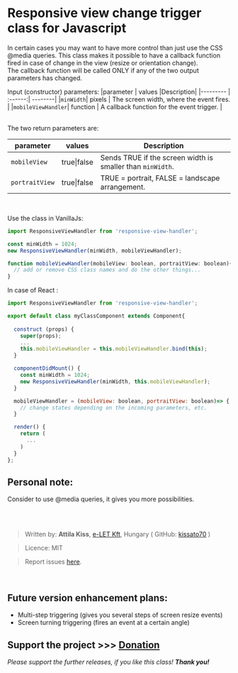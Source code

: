 # Responsive view change trigger class for Javascript
In certain cases you may want to have more control than just use the CSS @media queries. This class makes it possible to have a callback function fired in case of change in the view (resize or orientation change).  
The callback function will be called ONLY if any of the two output parameters has changed. 

Input (constructor) parameters:
|parameter | values |Description|
|--------- | :------:| --------|
|`minWidth`| pixels | The screen width, where the event fires. |
|`mobileViewHandler`| function | A callback function for the event trigger. |
  
<br/>  
The two return parameters are:  

|parameter | values |Description|
|--------- | :------:| --------| 
| `mobileView`| true\|false | Sends TRUE if the screen width is smaller than `minWidth`.|  
| `portraitView` | true\|false | TRUE = portrait, FALSE = landscape arrangement.|  
<br>  



Use the class in VanillaJs:
```javascript
import ResponsiveViewHandler from 'responsive-view-handler';

const minWidth = 1024;
new ResponsiveViewHandler(minWidth, mobileViewHandler);

function mobileViewHandler(mobileView: boolean, portraitView: boolean){
  // add or remove CSS class names and do the other things...
}
```

In case of React : 
```javascript
import ResponsiveViewHandler from 'responsive-view-handler';

export default class myClassComponent extends Component{
  
  construct (props) {
    super(props);
    ...
    this.mobileViewHandler = this.mobileViewHandler.bind(this);
  }

  componentDidMount() {
    const minWidth = 1024;
    new ResponsiveViewHandler(minWidth, this.mobileViewHandler);
  }

  mobileViewHandler = (mobileView: boolean, portraitView: boolean)=> {
    // change states depending on the incoming parameters, etc.
  }

  render() {
    return (
      ...
    )
  }
};
```
## Personal note:
Consider to use @media queries, it gives you more possibilities.


<br><br>
>Written by: __Attila Kiss__, [e-LET Kft](https://e-let.hu), Hungary  ( GitHub: [kissato70](https://github.com/kissato70) )

 > Licence:  MIT

> Report issues [here](https://github.com/kissato70/dist-upload-s3/issues).

<br>  

## Future version enhancement plans:
- Multi-step triggering (gives you several steps of screen resize events)
- Screen turning triggering (fires an event at a certain angle)
## Support the project >>> [Donation](https://bit.ly/kissato70_paypal_donate)  
_Please support the further releases, if you like this class! **Thank you!**_  
<br/>